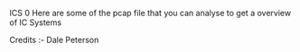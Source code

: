 ICS
0
Here are some of the pcap file that you can analyse to get a overview of IC Systems

Credits :- Dale Peterson